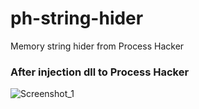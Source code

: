 # ph-string-hider
Memory string hider from Process Hacker

### After injection dll to Process Hacker
![Screenshot_1](https://github.com/GishReloaded/ph-string-hider/assets/42474995/a23f4664-d233-4ff4-b157-c8a62589981c)
